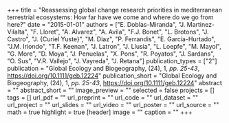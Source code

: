 +++
title = "Reassessing global change research priorities in mediterranean terrestrial ecosystems: How far have we come and where do we go from here?"
date = "2015-01-01"
authors = ["E. Doblas-Miranda", "J. Martinez-Vilalta", "F. Lloret", "A. Alvarez", "A. Avila", "F.J. Bonet", "L. Brotons", "J. Castro", "J. {Curiel Yuste}", "M. Diaz", "P. Ferrandis", "E. Garcia-Hurtado", "J.M. Iriondo", "T.F. Keenan", "J. Latron", "J. Llusia", "L. Loepfe", "M. Mayol", "G. More", "D. Moya", "J. Penuelas", "X. Pons", "R. Poyatos", "J. Sardans", "O. Sus", "V.R. Vallejo", "J. Vayreda", "J. Retana"]
publication_types = ["2"]
publication = "Global Ecology and Biogeography, (24), 1, _pp. 25-43_, https://doi.org/10.1111/geb.12224"
publication_short = "Global Ecology and Biogeography, (24), 1, _pp. 25-43_, https://doi.org/10.1111/geb.12224"
abstract = ""
abstract_short = ""
image_preview = ""
selected = false
projects = []
tags = []
url_pdf = ""
url_preprint = ""
url_code = ""
url_dataset = ""
url_project = ""
url_slides = ""
url_video = ""
url_poster = ""
url_source = ""
math = true
highlight = true
[header]
image = ""
caption = ""
+++
